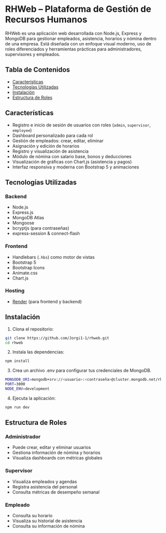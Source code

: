 # RHWeb – Plataforma de Gestión de Recursos Humanos

RHWeb es una aplicación web desarrollada con Node.js, Express y MongoDB para gestionar empleados, asistencia, horarios y nómina dentro de una empresa. Está diseñada con un enfoque visual moderno, uso de roles diferenciados y herramientas prácticas para administradores, supervisores y empleados.

## Tabla de Contenidos
- [Características](#características)
- [Tecnologías Utilizadas](#tecnologías-utilizadas)
- [Instalación](#instalación)
- [Estructura de Roles](#estructura-de-roles)


## Características

- Registro e inicio de sesión de usuarios con roles (`admin`, `supervisor`, `employee`)
- Dashboard personalizado para cada rol
- Gestión de empleados: crear, editar, eliminar
- Asignación y edición de horarios
- Registro y visualización de asistencia
- Módulo de nómina con salario base, bonos y deducciones
- Visualización de gráficas con Chart.js (asistencia y pagos)
- Interfaz responsiva y moderna con Bootstrap 5 y animaciones


## Tecnologías Utilizadas

### Backend
- Node.js
- Express.js
- MongoDB Atlas
- Mongoose
- bcryptjs (para contraseñas)
- express-session & connect-flash

### Frontend
- Handlebars (`.hbs`) como motor de vistas
- Bootstrap 5
- Bootstrap Icons
- Animate.css
- Chart.js

### Hosting
- [Render](https://render.com/) (para frontend y backend)


## Instalación

1. Clona el repositorio:

```bash
git clone https://github.com/Jorgi1-1/rhweb.git
cd rhweb
```
2.	Instala las dependencias:
```bash
npm install
```
3.	Crea un archivo .env para configurar tus credenciales de MongoDB.
```bash
MONGODB_URI=mongodb+srv://<usuario>:<contraseña>@cluster.mongodb.net/rhweb
PORT=3000
NODE_ENV=development
```
4.	Ejecuta la aplicación:
```bash
npm run dev
```


## Estructura de Roles

### Administrador
- Puede crear, editar y eliminar usuarios
- Gestiona información de nómina y horarios
- Visualiza dashboards con métricas globales
### Supervisor
- Visualiza empleados y agendas
- Registra asistencia del personal
- Consulta métricas de desempeño semanal
### Empleado
- Consulta su horario
- Visualiza su historial de asistencia
- Consulta su información de nómina
